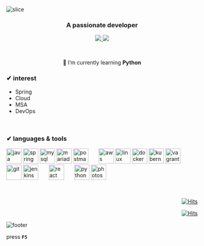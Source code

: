 ![slice](https://capsule-render.vercel.app/api?type=slice&color=timeGradient&height=200&text=👋mina&fontAlign=82)

<h3 align="center">A passionate developer</h3>


 <p align='center'>
  <a href="mailto:kangah0@gmail.com">
    <img src="https://img.shields.io/badge/Gmail-d14836?style=flat-square&logo=Gmail&logoColor=white&link=mailto:kangah0@gmail.com)"/>
  </a>
  <a href="https://conanglog.tistory.com/95?category=324412/">
    <img src="https://img.shields.io/badge/Tech_Blog-black?style=flat-square&&logo=ReverbNation&&logoColor=white&link=https://conanglog.tistory.com/95?category=324412/"/>
  </a>
<!--  <a href="https://www.acmicpc.net/user/nangzz">
    <img src="https://img.shields.io/badge/Baekjoon-0088FF?style=flat-square&&logo=Python&&logoColor=white&link=https://www.acmicpc.net/user/nangzz"/>
  </a>-->
</p>

<br/>
<p align="center">🌱 I’m currently learning <B>Python</b></p>

### ✔ interest
- Spring
- Cloud
- MSA
- DevOps
<br/>

### ✔ languages & tools
<p align="left">
<img src="https://devicons.github.io/devicon/devicon.git/icons/java/java-original-wordmark.svg" alt="java" width="40" height="40"/>
<img src="https://www.vectorlogo.zone/logos/springio/springio-icon.svg" alt="spring" width="40" height="40"/>
<img src="https://devicons.github.io/devicon/devicon.git/icons/mysql/mysql-original-wordmark.svg" alt="mysql" width="40" height="40"/>
<img src="https://www.vectorlogo.zone/logos/mariadb/mariadb-icon.svg" alt="mariadb" width="40" height="40"/>
<img src="https://www.vectorlogo.zone/logos/getpostman/getpostman-icon.svg" alt="postman" width="40" height="40"/>
&nbsp&nbsp&nbsp&nbsp&nbsp
<img src="https://devicons.github.io/devicon/devicon.git/icons/amazonwebservices/amazonwebservices-original-wordmark.svg" alt="aws" width="40" height="40"/>
<img src="https://devicons.github.io/devicon/devicon.git/icons/linux/linux-original.svg" alt="linux" width="40" height="40"/>
<img src="https://devicons.github.io/devicon/devicon.git/icons/docker/docker-original-wordmark.svg" alt="docker" width="40" height="40"/>
<img src="https://www.vectorlogo.zone/logos/kubernetes/kubernetes-icon.svg" alt="kubernetes" width="40" height="40"/>
<img src="https://www.vectorlogo.zone/logos/vagrantup/vagrantup-icon.svg" alt="vagrant" width="40" height="40"/>
&nbsp&nbsp&nbsp&nbsp&nbsp
<img src="https://www.vectorlogo.zone/logos/git-scm/git-scm-icon.svg" alt="git" width="40" height="40"/>
<img src="https://www.vectorlogo.zone/logos/jenkins/jenkins-icon.svg" alt="jenkins" width="40" height="40"/>
&nbsp&nbsp&nbsp&nbsp&nbsp
<img src="https://devicons.github.io/devicon/devicon.git/icons/react/react-original-wordmark.svg" alt="react" width="40" height="40"/>
&nbsp&nbsp&nbsp&nbsp&nbsp
<img src="https://devicons.github.io/devicon/devicon.git/icons/python/python-original.svg" alt="python" width="40" height="40"/>
<img src="https://devicons.github.io/devicon/devicon.git/icons/photoshop/photoshop-plain.svg" alt="photoshop" width="40" height="40"/>

</p>

<br/>

<!-- [![Top Langs](https://github-readme-stats.vercel.app/api/top-langs/?username=nangzz&layout=compact)](https://github.com/anuraghazra/github-readme-stats) -->

  <div align=right>
	
[![Hits](https://hits.seeyoufarm.com/api/count/incr/badge.svg?url=https%3A%2F%2Fgithub.com%2Fnangzz&count_bg=%23EFE9A5&title_bg=%23CFCFCF&icon=github.svg&icon_color=%23E7E7E7&title=.+&edge_flat=true)](https://hits.seeyoufarm.com)

[![Hits](https://hits.seeyoufarm.com/api/count/incr/badge.svg?url=https%3A%2F%2Fconanglog.tistory.com&count_bg=%23EFE9A5&title_bg=%23CFCFCF&icon=github.svg&icon_color=%23E7E7E7&title=*&edge_flat=true)](https://hits.seeyoufarm.com)
	
  </div>

![footer](https://capsule-render.vercel.app/api?type=slice&color=timeGradient&height=250&section=footer&text=&fontSize=70&fontAlignY=35)

press __`F5`__
